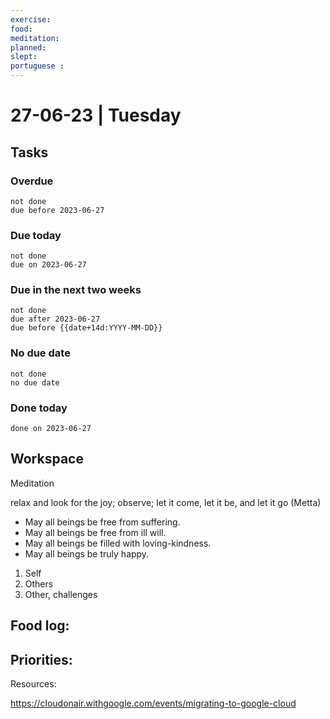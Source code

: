 ```yaml
---
exercise: 
food:
meditation:
planned:
slept:
portuguese :
---
```


# 27-06-23 | Tuesday

## Tasks
### Overdue
```tasks
not done
due before 2023-06-27
```

### Due today
```tasks
not done
due on 2023-06-27
```

### Due in the next two weeks
```tasks
not done
due after 2023-06-27
due before {{date+14d:YYYY-MM-DD}}
```

### No due date
```tasks
not done
no due date
```

### Done today
```tasks
done on 2023-06-27
```

## Workspace

Meditation 

relax and look for the joy; observe; let it come, let it be, and let it go
(Metta)
-   May all beings be free from suffering.
-   May all beings be free from ill will.
-   May all beings be filled with loving-kindness.
-   May all beings be truly happy.

1. Self
2. Others
3. Other, challenges

Food log:
- 

Priorities:
- 

Resources:

https://cloudonair.withgoogle.com/events/migrating-to-google-cloud